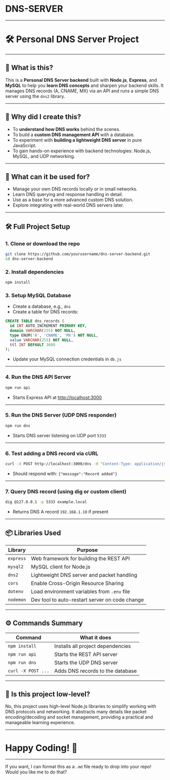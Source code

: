 # DNS-SERVER

---

# 🛠️ Personal DNS Server Project

---

## 📖 What is this?

This is a **Personal DNS Server backend** built with **Node.js**, **Express**, and **MySQL** to help you **learn DNS concepts** and sharpen your backend skills.
It manages DNS records (A, CNAME, MX) via an API and runs a simple DNS server using the `dns2` library.

---

## 🎯 Why did I create this?

* To **understand how DNS works** behind the scenes.
* To build a **custom DNS management API** with a database.
* To experiment with **building a lightweight DNS server** in pure JavaScript.
* To gain hands-on experience with backend technologies: Node.js, MySQL, and UDP networking.

---

## 🚀 What can it be used for?

* Manage your own DNS records locally or in small networks.
* Learn DNS querying and response handling in detail.
* Use as a base for a more advanced custom DNS solution.
* Explore integrating with real-world DNS servers later.

---

## 🛠️ Full Project Setup

### 1. Clone or download the repo

```bash
git clone https://github.com/yourusername/dns-server-backend.git
cd dns-server-backend
```

### 2. Install dependencies

```bash
npm install
```

### 3. Setup MySQL Database

* Create a database, e.g., `dns`
* Create a table for DNS records:

```sql
CREATE TABLE dns_records (
  id INT AUTO_INCREMENT PRIMARY KEY,
  domain VARCHAR(255) NOT NULL,
  type ENUM('A', 'CNAME', 'MX') NOT NULL,
  value VARCHAR(255) NOT NULL,
  ttl INT DEFAULT 3600
);
```

* Update your MySQL connection credentials in `db.js`

---

### 4. Run the DNS API Server

```bash
npm run api
```

* Starts Express API at [http://localhost:3000](http://localhost:3000)

---

### 5. Run the DNS Server (UDP DNS responder)

```bash
npm run dns
```

* Starts DNS server listening on UDP port `5333`

---

### 6. Test adding a DNS record via cURL

```bash
curl -X POST http://localhost:3000/dns -H "Content-Type: application/json" -d "{\"domain\":\"example.local\",\"type\":\"A\",\"value\":\"192.168.1.10\"}"
```

* Should respond with: `{"message":"Record added"}`

---

### 7. Query DNS record (using dig or custom client)

```bash
dig @127.0.0.1 -p 5333 example.local
```

* Returns DNS A record `192.168.1.10` if present

---

## 📦 Libraries Used

| Library   | Purpose                                        |
| --------- | ---------------------------------------------- |
| `express` | Web framework for building the REST API        |
| `mysql2`  | MySQL client for Node.js                       |
| `dns2`    | Lightweight DNS server and packet handling     |
| `cors`    | Enable Cross-Origin Resource Sharing           |
| `dotenv`  | Load environment variables from `.env` file    |
| `nodemon` | Dev tool to auto-restart server on code change |

---

## ⚙️ Commands Summary

| Command            | What it does                      |
| ------------------ | --------------------------------- |
| `npm install`      | Installs all project dependencies |
| `npm run api`      | Starts the REST API server        |
| `npm run dns`      | Starts the UDP DNS server         |
| `curl -X POST ...` | Adds DNS records to the database  |

---

## 🧩 Is this project low-level?

No, this project uses high-level Node.js libraries to simplify working with DNS protocols and networking. It abstracts many details like packet encoding/decoding and socket management, providing a practical and manageable learning experience.

---

# Happy Coding! 🚀

---

If you want, I can format this as a `.md` file ready to drop into your repo! Would you like me to do that?
